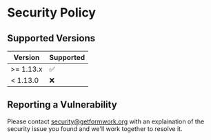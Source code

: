 # Security Policy

## Supported Versions

| Version   | Supported          |
| --------- | ------------------ |
| >= 1.13.x | :white_check_mark: |
| < 1.13.0  | :x:                |

## Reporting a Vulnerability

Please contact security@getformwork.org with an explaination of the security issue you found and we'll work together to resolve it.
